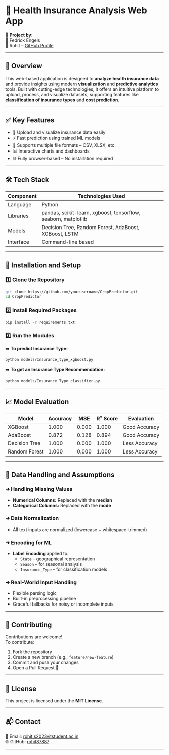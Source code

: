 # 🏥 Health Insurance Analysis Web App

🚀 **Project by:**  
👤 Fedrick Engels  
👤 Rohit – [GitHub Profile](https://github.com/rohit87887)

---

## 📌 Overview

This web-based application is designed to **analyze health insurance data** and provide insights using modern **visualization** and **predictive analytics** tools. Built with cutting-edge technologies, it offers an intuitive platform to upload, process, and visualize datasets, supporting features like **classification of insurance types** and **cost prediction**.

---

## ✅ Key Features

- 📁 Upload and visualize insurance data easily  
- ⚡ Fast prediction using trained ML models  
- 📂 Supports multiple file formats – CSV, XLSX, etc.  
- 📊 Interactive charts and dashboards  
- 🌐 Fully browser-based – No installation required  

---

## 🛠️ Tech Stack

| **Component** | **Technologies Used**                             |
|---------------|----------------------------------------------------|
| Language      | Python                                              |
| Libraries     | pandas, scikit-learn, xgboost, tensorflow, seaborn, matplotlib |
| Models        | Decision Tree, Random Forest, AdaBoost, XGBoost, LSTM |
| Interface     | Command-line based                                 |

---

## 🧪 Installation and Setup

### 1️⃣ Clone the Repository
```bash
git clone https://github.com/yourusername/CropPredictor.git
cd CropPredictor
```

### 2️⃣ Install Required Packages
```bash
pip install -r requirements.txt
```

### 3️⃣ Run the Modules

➡️ **To predict Insurance Type:**
```bash
python models/Insurance_type_xgboost.py
```

➡️ **To get an Insurance Type Recommendation:**
```bash
python models/Insurance_Type_classifier.py
```

---

## 📈 Model Evaluation

| Model           | Accuracy | MSE       | R² Score | Evaluation      |
|------------------|----------|-----------|----------|-----------------|
| XGBoost          | 1.000    | 0.000     | 1.000    | Good Accuracy   |
| AdaBoost         | 0.872    | 0.128     | 0.894    | Good Accuracy   |
| Decision Tree    | 1.000    | 0.000     | 1.000    | Less Accuracy   |
| Random Forest    | 1.000    | 0.000     | 1.000    | Less Accuracy   |

---

## 🧹 Data Handling and Assumptions

### ➔ Handling Missing Values
- **Numerical Columns:** Replaced with the **median**  
- **Categorical Columns:** Replaced with the **mode**

### ➔ Data Normalization
- All text inputs are normalized (lowercase + whitespace-trimmed)

### ➔ Encoding for ML
- **Label Encoding** applied to:
  - `State` – geographical representation  
  - `Season` – for seasonal analysis  
  - `Insurance_Type` – for classification models

### ➔ Real-World Input Handling
- Flexible parsing logic  
- Built-in preprocessing pipeline  
- Graceful fallbacks for noisy or incomplete inputs

---

## 🤝 Contributing

Contributions are welcome!  
To contribute:

1. Fork the repository  
2. Create a new branch (e.g., `feature/new-feature`)  
3. Commit and push your changes  
4. Open a Pull Request 🎉

---

## 📝 License

This project is licensed under the **MIT License**.

---

## 📬 Contact

📧 Email: [rohit.s2023vitstudent.ac.in](mailto:rohit.s2023vitstudent.ac.in)  
🌐 GitHub: [rohit87887](https://github.com/rohit87887)

---
